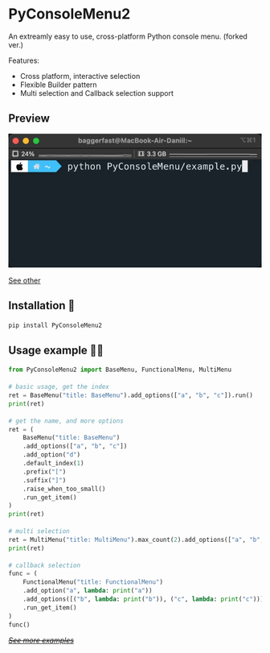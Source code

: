 # PyConsoleMenu2

An extreamly easy to use, cross-platform Python console menu. (forked ver.)

Features:

- Cross platform, interactive selection
- Flexible Builder pattern
- Multi selection and Callback selection support

## Preview

![Selector](https://github.com/BaggerFast/PyConsoleMenu/blob/main/assets/selector.gif?raw=true)

[See other](https://github.com/BaggerFast/PyConsoleMenu/tree/main/assets)

## Installation 💾

```sh
pip install PyConsoleMenu2
```

## Usage example 👨‍💻

```py
from PyConsoleMenu2 import BaseMenu, FunctionalMenu, MultiMenu

# basic usage, get the index
ret = BaseMenu("title: BaseMenu").add_options(["a", "b", "c"]).run()
print(ret)

# get the name, and more options
ret = (
    BaseMenu("title: BaseMenu")
    .add_options(["a", "b", "c"])
    .add_option("d")
    .default_index(1)
    .prefix("[")
    .suffix("]")
    .raise_when_too_small()
    .run_get_item()
)
print(ret)

# multi selection
ret = MultiMenu("title: MultiMenu").max_count(2).add_options(["a", "b", "c"]).run()
print(ret)

# callback selection
func = (
    FunctionalMenu("title: FunctionalMenu")
    .add_option("a", lambda: print("a"))
    .add_options([("b", lambda: print("b")), ("c", lambda: print("c"))])
    .run_get_item()
)
func()
```

~~_[See more examples](https://github.com/lxl66566/PyConsoleMenu/tree/main/examples)_~~
